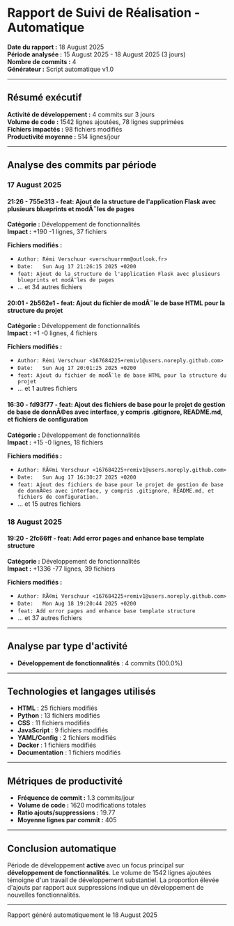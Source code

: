 # Rapport de Suivi de Réalisation - Automatique

**Date du rapport :** 18 August 2025  
**Période analysée :** 15 August 2025 - 18 August 2025 (3 jours)  
**Nombre de commits :** 4  
**Générateur :** Script automatique v1.0

---

## Résumé exécutif

**Activité de développement :** 4 commits sur 3 jours  
**Volume de code :** 1542 lignes ajoutées, 78 lignes supprimées  
**Fichiers impactés :** 98 fichiers modifiés  
**Productivité moyenne :** 514 lignes/jour

---

## Analyse des commits par période

### 17 August 2025

#### 21:26 - 755e313 - feat: Ajout de la structure de l'application Flask avec plusieurs blueprints et modÃ¨les de pages

**Catégorie :** Développement de fonctionnalités  
**Impact :** +190 -1 lignes, 37 fichiers

**Fichiers modifiés :**

- `Author: Rémi Verschuur <verschuurrmm@outlook.fr>`
- `Date:   Sun Aug 17 21:26:15 2025 +0200`
- `feat: Ajout de la structure de l'application Flask avec plusieurs blueprints et modÃ¨les de pages`
- ... et 34 autres fichiers

#### 20:01 - 2b562e1 - feat: Ajout du fichier de modÃ¨le de base HTML pour la structure du projet

**Catégorie :** Développement de fonctionnalités  
**Impact :** +1 -0 lignes, 4 fichiers

**Fichiers modifiés :**

- `Author: Rémi Verschuur <167684225+remiv1@users.noreply.github.com>`
- `Date:   Sun Aug 17 20:01:25 2025 +0200`
- `feat: Ajout du fichier de modÃ¨le de base HTML pour la structure du projet`
- ... et 1 autres fichiers

#### 16:30 - fd93f77 - feat: Ajout des fichiers de base pour le projet de gestion de base de donnÃ©es avec interface, y compris .gitignore, README.md, et fichiers de configuration

**Catégorie :** Développement de fonctionnalités  
**Impact :** +15 -0 lignes, 18 fichiers

**Fichiers modifiés :**

- `Author: RÃ©mi Verschuur <167684225+remiv1@users.noreply.github.com>`
- `Date:   Sun Aug 17 16:30:27 2025 +0200`
- `feat: Ajout des fichiers de base pour le projet de gestion de base de donnÃ©es avec interface, y compris .gitignore, README.md, et fichiers de configuration.`
- ... et 15 autres fichiers

### 18 August 2025

#### 19:20 - 2fc66ff - feat: Add error pages and enhance base template structure

**Catégorie :** Développement de fonctionnalités  
**Impact :** +1336 -77 lignes, 39 fichiers

**Fichiers modifiés :**

- `Author: RÃ©mi Verschuur <167684225+remiv1@users.noreply.github.com>`
- `Date:   Mon Aug 18 19:20:44 2025 +0200`
- `feat: Add error pages and enhance base template structure`
- ... et 37 autres fichiers

---

## Analyse par type d'activité

- **Développement de fonctionnalités** : 4 commits (100.0%)

---

## Technologies et langages utilisés

- **HTML** : 25 fichiers modifiés
- **Python** : 13 fichiers modifiés
- **CSS** : 11 fichiers modifiés
- **JavaScript** : 9 fichiers modifiés
- **YAML/Config** : 2 fichiers modifiés
- **Docker** : 1 fichiers modifiés
- **Documentation** : 1 fichiers modifiés

---

## Métriques de productivité

- **Fréquence de commit :** 1.3 commits/jour
- **Volume de code :** 1620 modifications totales
- **Ratio ajouts/suppressions :** 19.77
- **Moyenne lignes par commit :** 405

---

## Conclusion automatique

Période de développement **active** avec un focus principal sur **développement de fonctionnalités**. Le volume de 1542 lignes ajoutées témoigne d'un travail de développement substantiel. La proportion élevée d'ajouts par rapport aux suppressions indique un développement de nouvelles fonctionnalités.

---

Rapport généré automatiquement le 18 August 2025
